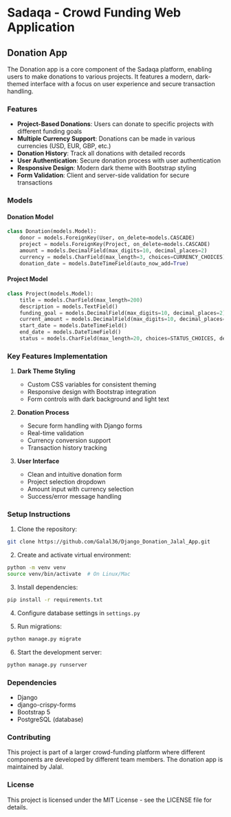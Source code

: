 # Sadaqa - Crowd Funding Web Application

## Donation App

The Donation app is a core component of the Sadaqa platform, enabling users to make donations to various projects. It features a modern, dark-themed interface with a focus on user experience and secure transaction handling.

### Features

- **Project-Based Donations**: Users can donate to specific projects with different funding goals
- **Multiple Currency Support**: Donations can be made in various currencies (USD, EUR, GBP, etc.)
- **Donation History**: Track all donations with detailed records
- **User Authentication**: Secure donation process with user authentication
- **Responsive Design**: Modern dark theme with Bootstrap styling
- **Form Validation**: Client and server-side validation for secure transactions

### Models

#### Donation Model
```python
class Donation(models.Model):
    donor = models.ForeignKey(User, on_delete=models.CASCADE)
    project = models.ForeignKey(Project, on_delete=models.CASCADE)
    amount = models.DecimalField(max_digits=10, decimal_places=2)
    currency = models.CharField(max_length=3, choices=CURRENCY_CHOICES)
    donation_date = models.DateTimeField(auto_now_add=True)
```

#### Project Model
```python
class Project(models.Model):
    title = models.CharField(max_length=200)
    description = models.TextField()
    funding_goal = models.DecimalField(max_digits=10, decimal_places=2)
    current_amount = models.DecimalField(max_digits=10, decimal_places=2, default=0)
    start_date = models.DateTimeField()
    end_date = models.DateTimeField()
    status = models.CharField(max_length=20, choices=STATUS_CHOICES, default='active')
```

### Key Features Implementation

1. **Dark Theme Styling**
   - Custom CSS variables for consistent theming
   - Responsive design with Bootstrap integration
   - Form controls with dark background and light text

2. **Donation Process**
   - Secure form handling with Django forms
   - Real-time validation
   - Currency conversion support
   - Transaction history tracking

3. **User Interface**
   - Clean and intuitive donation form
   - Project selection dropdown
   - Amount input with currency selection
   - Success/error message handling

### Setup Instructions

1. Clone the repository:
```bash
git clone https://github.com/Galal36/Django_Donation_Jalal_App.git
```

2. Create and activate virtual environment:
```bash
python -m venv venv
source venv/bin/activate  # On Linux/Mac
```

3. Install dependencies:
```bash
pip install -r requirements.txt
```

4. Configure database settings in `settings.py`

5. Run migrations:
```bash
python manage.py migrate
```

6. Start the development server:
```bash
python manage.py runserver
```

### Dependencies

- Django
- django-crispy-forms
- Bootstrap 5
- PostgreSQL (database)

### Contributing

This project is part of a larger crowd-funding platform where different components are developed by different team members. The donation app is maintained by Jalal.

### License

This project is licensed under the MIT License - see the LICENSE file for details.

